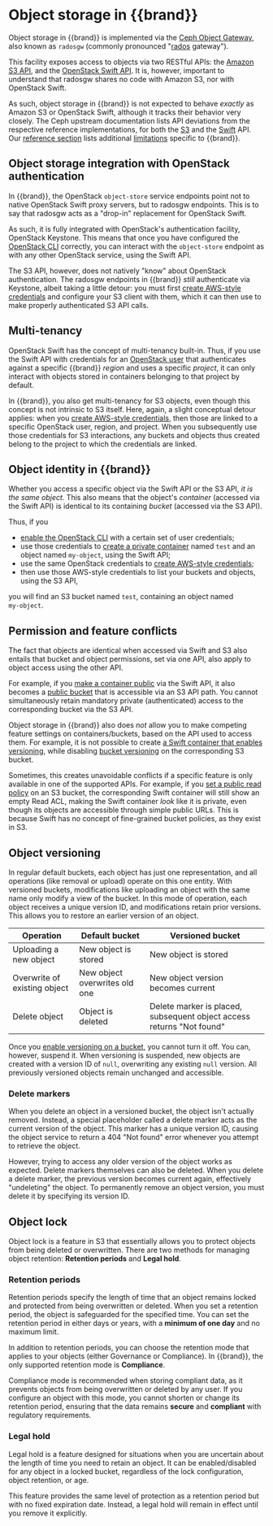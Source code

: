 # Object storage in {{brand}}

Object storage in {{brand}} is implemented via the [Ceph Object Gateway](https://docs.ceph.com/en/latest/radosgw/index.html), also known as `radosgw` (commonly pronounced "[rados](https://docs.ceph.com/en/latest/glossary/#term-RADOS) gateway").

This facility exposes access to objects via two RESTful APIs: the [Amazon S3 API](https://docs.aws.amazon.com/AmazonS3/latest/API/), and the [OpenStack Swift API](https://docs.openstack.org/api-ref/object-store/).
It is, however, important to understand that radosgw shares no code with Amazon S3, nor with OpenStack Swift.

As such, object storage in {{brand}} is not expected to behave *exactly* as Amazon S3 or OpenStack Swift, although it tracks their behavior very closely.
The Ceph upstream documentation lists API deviations from the respective reference implementations, for both the [S3](https://docs.ceph.com/en/latest/radosgw/s3/) and the [Swift](https://docs.ceph.com/en/latest/radosgw/swift/) API.
Our [reference section](../reference/index.md) lists additional [limitations](../reference/limitations/object-storage.md) specific to {{brand}}.

## Object storage integration with OpenStack authentication

In {{brand}}, the OpenStack `object‑store` service endpoints point not to native OpenStack Swift proxy servers, but to radosgw endpoints.
This is to say that radosgw acts as a "drop-in" replacement for OpenStack Swift.

As such, it is fully integrated with OpenStack's authentication facility, OpenStack Keystone.
This means that once you have configured the [OpenStack CLI](../howto/getting-started/enable-openstack-cli.md) correctly, you can interact with the `object‑store` endpoint as with any other OpenStack service, using the Swift API.

The S3 API, however, does not natively "know" about OpenStack authentication.
The radosgw endpoints in {{brand}} *still* authenticate via Keystone, albeit taking a little detour:
you must first [create AWS-style credentials](../howto/object-storage/s3/credentials.md) and configure your S3 client with them, which it can then use to make properly authenticated S3 API calls.

## Multi-tenancy

OpenStack Swift has the concept of multi-tenancy built-in.
Thus, if you use the Swift API with credentials for an [OpenStack user](../howto/getting-started/enable-openstack-cli.md) that authenticates against a specific {{brand}} *region* and uses a specific *project*, it can only interact with objects stored in containers belonging to that project by default.

In {{brand}}, you also get multi-tenancy for S3 objects, even though this concept is not intrinsic to S3 itself.
Here, again, a slight conceptual detour applies: when you [create AWS-style credentials](../howto/object-storage/s3/credentials.md), then those are linked to a specific OpenStack user, region, and project.
When you subsequently use those credentials for S3 interactions, any buckets and objects thus created belong to the project to which the credentials are linked.

## Object identity in {{brand}}

Whether you access a specific object via the Swift API or the S3 API, *it is the same object.*
This also means that the object's *container* (accessed via the Swift API) is identical to its containing *bucket* (accessed via the S3 API).

Thus, if you

* [enable the OpenStack CLI](../howto/getting-started/enable-openstack-cli.md) with a certain set of user credentials;
* use those credentials to [create a private container](../howto/object-storage/swift/private-container.md) named `test` and an object named `my‑object`, using the Swift API;
* use the same OpenStack credentials to [create AWS-style credentials](../howto/object-storage/s3/credentials.md);
* then use those AWS-style credentials to list your buckets and objects, using the S3 API,

you will find an S3 bucket named `test`, containing an object named `my‑object`.

## Permission and feature conflicts

The fact that objects are identical when accessed via Swift and S3 also entails that bucket and object permissions, set via one API, also apply to object access using the other API.

For example, if you [make a container public](../howto/object-storage/swift/public-container.md) via the Swift API, it also becomes a [public bucket](../howto/object-storage/s3/public-bucket.md) that is accessible via an S3 API path.
You cannot simultaneously retain mandatory private (authenticated) access to the corresponding bucket via the S3 API.

Object storage in {{brand}} also does *not* allow you to make competing feature settings on containers/buckets, based on the API used to access them.
For example, it is not possible to create [a Swift container that enables versioning](../howto/object-storage/swift/versioning.md), while disabling [bucket versioning](../howto/object-storage/s3/versioning.md) on the corresponding S3 bucket.

Sometimes, this creates unavoidable conflicts if a specific feature is only available in one of the supported APIs.
For example, if you [set a public read policy](../howto/object-storage/s3/public-bucket.md) on an S3 bucket, the corresponding Swift container will still show an empty Read ACL, making the Swift container *look* like it is private, even though its objects are accessible through simple public URLs.
This is because Swift has no concept of fine-grained bucket policies, as they exist in S3.

## Object versioning

In regular default buckets, each object has just one representation, and all operations (like removal or upload) operate on this one entity.
With versioned buckets, modifications like uploading an object with the same name only modify a view of the bucket.
In this mode of operation, each object receives a unique version ID, and modifications retain prior versions.
This allows you to restore an earlier version of an object.

| Operation                    | Default bucket                | Versioned bucket                                                      |
| ---------------------------- | ----------------------------  | -------------------------------------                                 |
| Uploading a new object       | New object is stored          | New object is stored                                                  |
| Overwrite of existing object | New object overwrites old one | New object version becomes current                                    |
| Delete object                | Object is deleted             | Delete marker is placed, subsequent object access returns "Not found" |

Once you [enable versioning on a bucket](../howto/object-storage/s3/versioning.md#enabling-bucket-versioning), you cannot turn it off.
You can, however, suspend it.
When versioning is suspended, new objects are created with a version ID of `null`, overwriting any existing `null` version.
All previously versioned objects remain unchanged and accessible.

### Delete markers

When you delete an object in a versioned bucket, the object isn't actually removed.
Instead, a special placeholder called a delete marker acts as the current version of the object.
This marker has a unique version ID, causing the object service to return a 404 "Not found" error whenever you attempt to retrieve the object.

However, trying to access any older version of the object works as expected.
Delete markers themselves can also be deleted.
When you delete a delete marker, the previous version becomes current again, effectively "undeleting" the object.
To permanently remove an object version, you must delete it by specifying its version ID.


## Object lock

Object lock is a feature in S3 that essentially allows you to protect objects from being deleted or overwritten.
There are two methods for managing object retention: **Retention periods** and **Legal hold**.

### Retention periods

Retention periods specify the length of time that an object remains locked and protected from being overwritten or deleted.
When you set a retention period, the object is safeguarded for the specified time.
You can set the retention period in either days or years, with a **minimum of one day** and no maximum limit.

In addition to retention periods, you can choose the retention mode that applies to your objects (either Governance or Compliance).
In {{brand}}, the only supported retention mode is **Compliance**.

Compliance mode is recommended when storing compliant data, as it prevents objects from being overwritten or deleted by any user.
If you configure an object with this mode, you cannot shorten or change its retention period, ensuring that the data remains **secure** and **compliant** with regulatory requirements.

### Legal hold

Legal hold is a feature designed for situations when you are uncertain about the length of time you need to retain an object.
It can be enabled/disabled for any object in a locked bucket, regardless of the lock configuration, object retention, or age.

This feature provides the same level of protection as a retention period but with no fixed expiration date.
Instead, a legal hold will remain in effect until you remove it explicitly.
